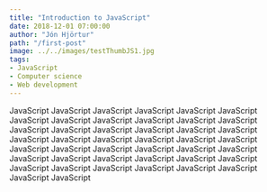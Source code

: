 ```yaml
---
title: "Introduction to JavaScript"
date: 2018-12-01 07:00:00
author: "Jón Hjörtur"
path: "/first-post"
image: ../../images/testThumbJS1.jpg
tags:
- JavaScript
- Computer science
- Web development
---
```


JavaScript JavaScript JavaScript JavaScript JavaScript JavaScript JavaScript JavaScript JavaScript JavaScript JavaScript JavaScript JavaScript JavaScript JavaScript JavaScript JavaScript JavaScript JavaScript JavaScript JavaScript JavaScript JavaScript JavaScript JavaScript JavaScript JavaScript JavaScript JavaScript JavaScript JavaScript JavaScript JavaScript JavaScript JavaScript JavaScript JavaScript JavaScript JavaScript JavaScript JavaScript JavaScript JavaScript JavaScript 
